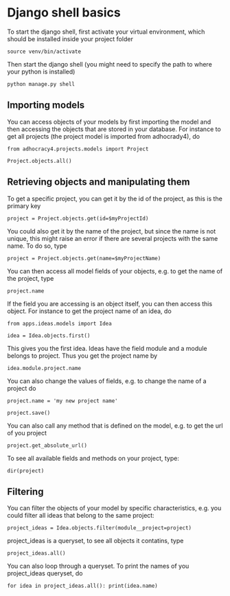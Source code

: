 # Django shell basics

To start the django shell, first activate your virtual environment, which
should be installed inside your project folder

`source venv/bin/activate`

Then start the django shell (you might need to specify the path to where your python is installed)

`python manage.py shell`

## Importing models

You can access objects of your models by first importing the model and then accessing the objects
that are stored in your database. For instance to get all projects (the project model is imported
from adhocrady4), do

`from adhocracy4.projects.models import Project`

`Project.objects.all()`

## Retrieving objects and manipulating them
To get a specific project, you can get it by the id of the project, as this is the primary key

`project = Project.objects.get(id=$myProjectId)`

You could also get it by the name of the project, but since the name is not unique, this might raise an error
if there are several projects with the same name. To do so, type

`project = Project.objects.get(name=$myProjectName)`

You can then access all model fields of your objects, e.g. to get the name of the project, type

`project.name`

If the field you are accessing is an object itself, you can then access this object. For instance to get
the project name of an idea, do

`from apps.ideas.models import Idea`

`idea = Idea.objects.first()`

This gives you the first idea. Ideas have the field module and a module belongs to project.
Thus you get the project name by

`idea.module.project.name`

You can also change the values of fields, e.g. to change the name of a project do

`project.name = 'my new project name'`

`project.save()`

You can also call any method that is defined on the model, e.g. to get the url of you project

`project.get_absolute_url()`

To see all available fields and methods on your project, type:

`dir(project)`


## Filtering

You can filter the objects of your model by specific characteristics, e.g. you could filter all ideas that belong
to the same project:

`project_ideas = Idea.objects.filter(module__project=project)`

project_ideas is a queryset, to see all objects it contatins, type

`project_ideas.all()`

You can also loop through a queryset. To print the names of you project_ideas queryset, do

`for idea in project_ideas.all(): print(idea.name)`
